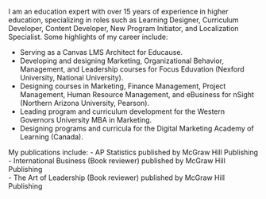 

I am an education expert with over 15 years of experience in higher education, specializing in roles such as Learning Designer, Curriculum Developer, Content Developer, New Program Initiator, and Localization Specialist. 
Some highlights of my career include:

- Serving as a Canvas LMS Architect for Educause.
- Developing and designing Marketing, Organizational Behavior, Management, and Leadership courses for Focus Eduvation (Nexford University, National University).
- Designing courses in Marketing, Finance Management, Project Management, Human Resource Management, and eBusiness for nSight (Northern Arizona University, Pearson).
- Leading program and curriculum development for the Western Governors University MBA in Marketing.
- Designing programs and curricula for the Digital Marketing Academy of Learning (Canada).

My publications include:
<be>- AP Statistics published by McGraw Hill Publishing
<br>- International Business (Book reviewer) published by McGraw Hill Publishing
<br>- The Art of Leadership (Book reviewer) published by McGraw Hill Publishing
